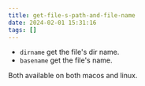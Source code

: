 ```yaml
---
title: get-file-s-path-and-file-name
date: 2024-02-01 15:31:16
tags: []
---
```

- `dirname` get the file's dir name.
- `basename` get the file's name.

Both available on both macos and linux.

